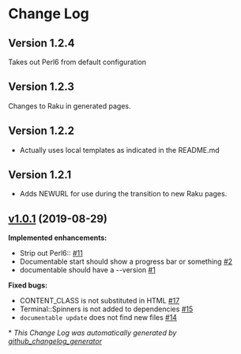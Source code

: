 # Change Log

## Version 1.2.4

Takes out Perl6 from default configuration

## Version 1.2.3

Changes to Raku in generated pages.

## Version 1.2.2

* Actually uses local templates as indicated in the README.md

## Version 1.2.1

* Adds NEWURL for use during the transition to new Raku pages.

## [v1.0.1](https://github.com/perl6/Documentable/tree/v1.0.1) (2019-08-29)
**Implemented enhancements:**

- Strip out Perl6:: [\#11](https://github.com/perl6/Documentable/issues/11)
- Documentable start should show a progress bar or something [\#2](https://github.com/perl6/Documentable/issues/2)
- documentable should have a --version  [\#1](https://github.com/perl6/Documentable/issues/1)

**Fixed bugs:**

- CONTENT\_CLASS is not substituted in HTML [\#17](https://github.com/perl6/Documentable/issues/17)
- Terminal::Spinners is not added to dependencies [\#15](https://github.com/perl6/Documentable/issues/15)
- `documentable update` does not find new files [\#14](https://github.com/perl6/Documentable/issues/14)



\* *This Change Log was automatically generated by [github_changelog_generator](https://github.com/skywinder/Github-Changelog-Generator)*
